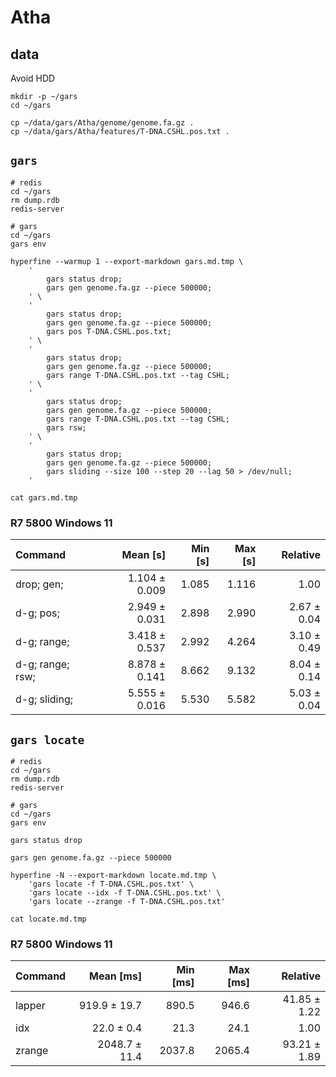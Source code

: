 # Atha

## data

Avoid HDD

```shell
mkdir -p ~/gars
cd ~/gars

cp ~/data/gars/Atha/genome/genome.fa.gz .
cp ~/data/gars/Atha/features/T-DNA.CSHL.pos.txt .

```

## `gars`

```shell
# redis
cd ~/gars
rm dump.rdb
redis-server

# gars
cd ~/gars
gars env

hyperfine --warmup 1 --export-markdown gars.md.tmp \
    '
        gars status drop;
        gars gen genome.fa.gz --piece 500000;
    ' \
    '
        gars status drop;
        gars gen genome.fa.gz --piece 500000;
        gars pos T-DNA.CSHL.pos.txt;
    ' \
    '
        gars status drop;
        gars gen genome.fa.gz --piece 500000;
        gars range T-DNA.CSHL.pos.txt --tag CSHL;
    ' \
    '
        gars status drop;
        gars gen genome.fa.gz --piece 500000;
        gars range T-DNA.CSHL.pos.txt --tag CSHL;
        gars rsw;
    ' \
    '
        gars status drop;
        gars gen genome.fa.gz --piece 500000;
        gars sliding --size 100 --step 20 --lag 50 > /dev/null;
    '

cat gars.md.tmp

```

### R7 5800 Windows 11

| Command          |      Mean [s] | Min [s] | Max [s] |    Relative |
|:-----------------|--------------:|--------:|--------:|------------:|
| drop; gen;       | 1.104 ± 0.009 |   1.085 |   1.116 |        1.00 |
| d-g; pos;        | 2.949 ± 0.031 |   2.898 |   2.990 | 2.67 ± 0.04 |
| d-g; range;      | 3.418 ± 0.537 |   2.992 |   4.264 | 3.10 ± 0.49 |
| d-g; range; rsw; | 8.878 ± 0.141 |   8.662 |   9.132 | 8.04 ± 0.14 |
| d-g; sliding;    | 5.555 ± 0.016 |   5.530 |   5.582 | 5.03 ± 0.04 |

## `gars locate`

```shell
# redis
cd ~/gars
rm dump.rdb
redis-server

# gars
cd ~/gars
gars env

gars status drop

gars gen genome.fa.gz --piece 500000

hyperfine -N --export-markdown locate.md.tmp \
    'gars locate -f T-DNA.CSHL.pos.txt' \
    'gars locate --idx -f T-DNA.CSHL.pos.txt' \
    'gars locate --zrange -f T-DNA.CSHL.pos.txt'

cat locate.md.tmp

```

### R7 5800 Windows 11

| Command |     Mean [ms] | Min [ms] | Max [ms] |     Relative |
|:--------|--------------:|---------:|---------:|-------------:|
| lapper  |  919.9 ± 19.7 |    890.5 |    946.6 | 41.85 ± 1.22 |
| idx     |    22.0 ± 0.4 |     21.3 |     24.1 |         1.00 |
| zrange  | 2048.7 ± 11.4 |   2037.8 |   2065.4 | 93.21 ± 1.89 |
